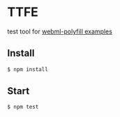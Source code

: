 # TTFE
test tool for [webml-polyfill examples](https://github.com/intel/webml-polyfill/tree/master/examples)

## Install

```sh
$ npm install
```

## Start

```sh
$ npm test
```

